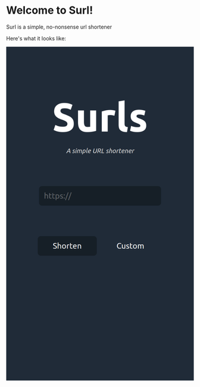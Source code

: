 # Welcome to Surl!

Surl is a simple, no-nonsense url shortener

Here's what it looks like:

<img src="preview-images/Surls.png"  alt="preview image of Surl"/>

